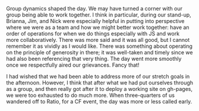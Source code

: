 Group dynamics shaped the day. We may have turned a corner with our group being able to work together. I think in particular, during our stand-up, Brianna, Jim, and Nick were especially helpful in putting into perspective where we were as a team and how we might better work together: have an order of operations for when we do things especially with JS and work more collaboratively. There was more said and it was all good, but I cannot remember it as vividly as I would like. There was something about operating on the principle of generosity in there; it was well-taken and timely since we had also been referencing that very thing. The day went more smoothly once we respectfully aired our grievances. Fancy that!

I had wished that we had been able to address more of our stretch goals in the afternoon. However, I think that after what we had put ourselves through as a group, and then really got after it to deploy a working site on gh-pages, we were too exhausted to do much more. When three-quarters of us wandered off to Ratio, for a CF event, the day was more or less called early.
